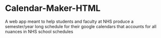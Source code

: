 # Calendar-Maker-HTML
A web app meant to help students and faculty at NHS produce a semester/year long schedule for their google calendars that accounts for all nuances in NHS school schedules
